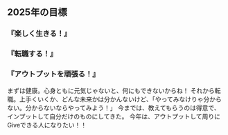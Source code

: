 ## 2025年の目標

### 『楽しく生きる！』

### 『転職する！』

### 『アウトプットを頑張る！』

まずは健康。心身ともに元気じゃないと、何にもできないからね！
それから転職。上手くいくか、どんな未来かは分かんないけど、「やってみなけりゃ分からない。分からないならやってみよう！」
今までは、教えてもらうのは得意で、インプットして自分だけのものにしてきた。
今年は、アウトプットして周りにGiveできる人になりたい！！
